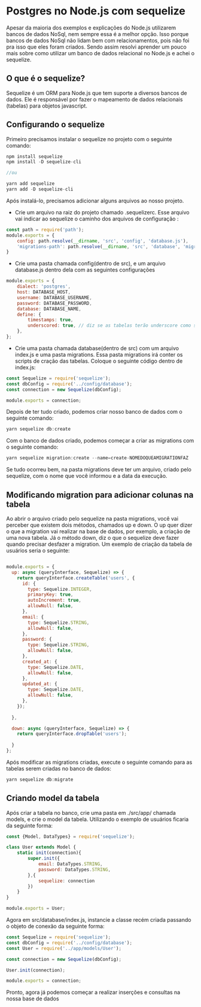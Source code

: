 # Postgres no Node.js com sequelize

Apesar da maioria dos exemplos e explicações do Node.js utilizarem bancos de dados NoSql, nem sempre essa é a melhor opção. Isso porque bancos de dados NoSql não lidam bem com relacionamentos, pois não foi pra isso que eles foram criados. 
Sendo assim resolvi aprender um pouco mais sobre como utilizar um banco de dados relacional no Node.js e achei o sequelize.

## O que é o sequelize?
Sequelize é um ORM para Node.js que tem suporte a diversos bancos de dados. Ele é responsável por fazer o mapeamento de dados relacionais (tabelas) para objetos javascript.

## Configurando o sequelize
Primeiro precisamos instalar o sequelize no projeto com o seguinte comando:
```javascript
npm install sequelize
npm install -D sequelize-cli

//ou

yarn add sequelize
yarn add -D sequelize-cli
```

Após instalá-lo, precisamos adicionar alguns arquivos ao nosso projeto.

- Crie um arquivo na raiz do projeto chamado .sequelizerc. Esse arquivo vai indicar ao sequelize o caminho dos arquivos de configuração :
```javascript
const path = require('path');
module.exports = {
    config: path.resolve(__dirname, 'src', 'config', 'database.js'),
    'migrations-path': path.resolve(__dirname, 'src', 'database', 'migrations'),
}
```

- Crie uma pasta chamada config(dentro de src), e um arquivo database.js dentro dela com as seguintes configurações

```javascript
module.exports = {
    dialect: 'postgres',
    host: DATABASE_HOST,
    username: DATABASE_USERNAME,
    password: DATABASE_PASSWORD,
    database: DATABASE_NAME,
    define: {
        timestamps: true,
        underscored: true, // diz se as tabelas terão underscore como separador
    },
};
```
- Crie uma pasta chamada database(dentro de src) com um arquivo index.js e uma pasta migrations. Essa pasta migrations irá conter os scripts de cração das tabelas. Coloque o seguinte código dentro de index.js:
```javascript
const Sequelize = require('sequelize');
const dbConfig = require('../config/database');
const connection = new Sequelize(dbConfig);

module.exports = connection;
```

Depois de ter tudo criado, podemos criar nosso banco de dados com o seguinte comando:
```javascript
yarn sequelize db:create 
```

Com o banco de dados criado, podemos começar a criar as migrations com o seguinte comando:
```javascript
yarn sequelize migration:create --name=create-NOMEDOQUEAMIGRATIONFAZ
```
Se tudo ocorreu bem, na pasta migrations deve ter um arquivo, criado pelo sequelize, com o nome que você informou e a data da execução.

## Modificando migration para adicionar colunas na tabela

Ao abrir o arquivo criado pelo sequelize na pasta migrations, você vai perceber que existem dois métodos, chamados up e down. O up quer dizer o que a migration vai realizar na base de dados, por exemplo, a criação de uma nova tabela. Já o método down, diz o que o sequelize deve fazer quando precisar desfazer a migration. Um exemplo de criação da tabela de usuários seria o seguinte:
```javascript

module.exports = {
  up: async (queryInterface, Sequelize) => {
    return queryInterface.createTable('users', { 
      id: {
        type: Sequelize.INTEGER,
        primaryKey: true,
        autoIncrement: true,
        allowNull: false,
      },
      email: {
        type: Sequelize.STRING,
        allowNull: false,
      },
      password: {
        type: Sequelize.STRING,
        allowNull: false,
      },
      created_at: {
        type: Sequelize.DATE,
        allowNull: false,
      },
      updated_at: {
        type: Sequelize.DATE,
        allowNull: false,
      },
    });
     
  },

  down: async (queryInterface, Sequelize) => {
    return queryInterface.dropTable('users');
     
  }
};

```
Após modificar as migrations criadas, execute o seguinte comando para as tabelas serem criadas no banco de dados:
```javascript
yarn sequelize db:migrate
```

## Criando model da tabela
Após criar a tabela no banco, crie uma pasta em ./src/app/ chamada models, e crie o model da tabela. Utilizando o exemplo de usuários ficaria da seguinte forma:
```javascript
const {Model, DataTypes} = require('sequelize');

class User extends Model {
    static init(connection){
        super.init({
            email: DataTypes.STRING,
            password: DataTypes.STRING,
        },{
            sequelize: connection
        })
    }
}

module.exports = User;
```

Agora em src/database/index.js, instancie a classe recém criada passando o objeto de conexão da seguinte forma:
```javascript
const Sequelize = require('sequelize');
const dbConfig = require('../config/database');
const User = require('../app/models/User');

const connection = new Sequelize(dbConfig);

User.init(connection);

module.exports = connection;
```

Pronto, agora já podemos começar a realizar inserções e consultas na nossa base de dados

